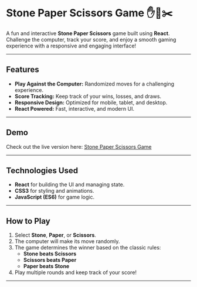 # Stone Paper Scissors Game ✋📄✂️

A fun and interactive **Stone Paper Scissors** game built using **React**. Challenge the computer, track your score, and enjoy a smooth gaming experience with a responsive and engaging interface!

---

## Features

- **Play Against the Computer:** Randomized moves for a challenging experience.
- **Score Tracking:** Keep track of your wins, losses, and draws.
- **Responsive Design:** Optimized for mobile, tablet, and desktop.
- **React Powered:** Fast, interactive, and modern UI.

---

## Demo

Check out the live version here: [Stone Paper Scissors Game](https://afrit-bagani.github.io/stone-paper-scissor/)

---

## Technologies Used

- **React** for building the UI and managing state.
- **CSS3** for styling and animations.
- **JavaScript (ES6)** for game logic.

---

## How to Play

1. Select **Stone**, **Paper**, or **Scissors**.
2. The computer will make its move randomly.
3. The game determines the winner based on the classic rules:
   - **Stone beats Scissors**
   - **Scissors beats Paper**
   - **Paper beats Stone**
4. Play multiple rounds and keep track of your score!

---
